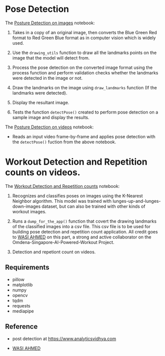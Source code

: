# Pose Detection

The [Posture Detection on images](./notebooks/posture_detection_on_images_using_mediapipe.ipynb) notebook:

1. Takes in a copy of an original image, then converts the Blue Green Red format to Red Green Blue format as in computer vision which is widely used.

2. Use the `drawing_utils` function to draw all the landmarks points on the image that the model will detect from.

3. Process the pose detection on the converted image format using the process function and perform validation checks whether the landmarks were detected in the image or not. 

4. Draw the landmarks on the image using `draw_landmarks` function (If the landmarks were detected).

5. Display the resultant image.

6. Tests the function `detectPose()` created to perform pose detection on a sample image and display the results.


The [Posture Detection on videos](./notebooks/posture_detection_on_videos_using_mediapipe.ipynb)
notebook:

- Reads an input video frame-by-frame and applies pose detection with the `detectPose()` fuction from the above notebook.


# Workout Detection and Repetition counts on videos.

The [Workout Detection and Repetition counts](./notebooks/Workout_detection_and_repetition_counts_on_videos.ipynb) notebook:

1. Recognizes and classifies poses on images using the K-Nearest Neighbor algorithm. This model was trained with lunges-up-and-lunges-down-images dataset, but can also be trained with other kinds of workout images.

2. Runs a `dump_for_the_app()` function that covert the drawing landmarks of the classified images into a csv file. This csv file is to be used for building pose detection and repetition count application. All credit goes to [WASI AHMED](https://github.com/wasiongit/omdena-workout-project) on this part, a strong and active collaborator on the Omdena-Singapore-AI-Powered-Workout Project. 

3. Detection and repetiont count on videos.



## Requirements
- pillow
- matplotlib
- numpy
- opencv
- tqdm
- requests
- mediapipe

## Reference
- post detection at https://www.analyticsvidhya.com      

- [WASI AHMED](https://github.com/wasiongit/omdena-workout-project)
